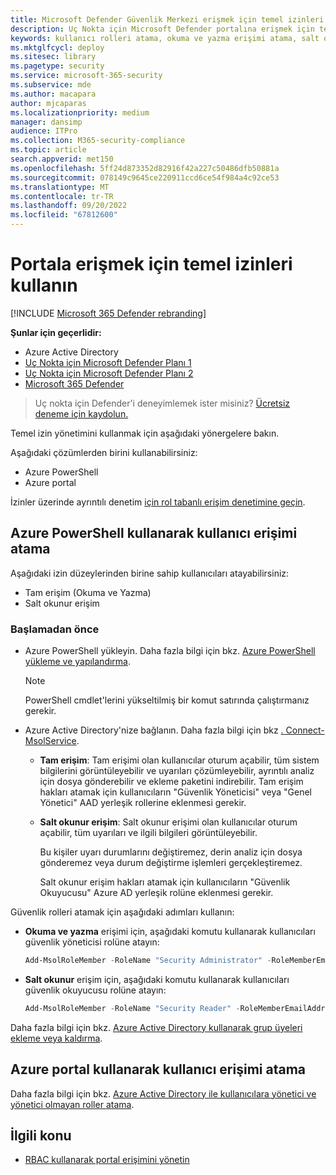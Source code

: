 ```yaml
---
title: Microsoft Defender Güvenlik Merkezi erişmek için temel izinleri kullanma
description: Uç Nokta için Microsoft Defender portalına erişmek için temel izinleri kullanmayı öğrenin.
keywords: kullanıcı rolleri atama, okuma ve yazma erişimi atama, salt okunur erişim atama, kullanıcı, kullanıcı rolleri, roller
ms.mktglfcycl: deploy
ms.sitesec: library
ms.pagetype: security
ms.service: microsoft-365-security
ms.subservice: mde
ms.author: macapara
author: mjcaparas
ms.localizationpriority: medium
manager: dansimp
audience: ITPro
ms.collection: M365-security-compliance
ms.topic: article
search.appverid: met150
ms.openlocfilehash: 5ff24d873352d82916f42a227c50486dfb50881a
ms.sourcegitcommit: 078149c9645ce220911ccd6ce54f984a4c92ce53
ms.translationtype: MT
ms.contentlocale: tr-TR
ms.lasthandoff: 09/20/2022
ms.locfileid: "67812600"
---
```

# <a name="use-basic-permissions-to-access-the-portal"></a>Portala erişmek için temel izinleri kullanın

[!INCLUDE [Microsoft 365 Defender rebranding](../../includes/microsoft-defender.md)]

**Şunlar için geçerlidir:**
- Azure Active Directory
- [Uç Nokta için Microsoft Defender Planı 1](https://go.microsoft.com/fwlink/p/?linkid=2154037)
- [Uç Nokta için Microsoft Defender Planı 2](https://go.microsoft.com/fwlink/?linkid=2154037)
- [Microsoft 365 Defender](https://go.microsoft.com/fwlink/?linkid=2118804)

> Uç nokta için Defender'i deneyimlemek ister misiniz? [Ücretsiz deneme için kaydolun.](https://signup.microsoft.com/create-account/signup?products=7f379fee-c4f9-4278-b0a1-e4c8c2fcdf7e&ru=https://aka.ms/MDEp2OpenTrial?ocid=docs-wdatp-basicaccess-abovefoldlink)

Temel izin yönetimini kullanmak için aşağıdaki yönergelere bakın.

Aşağıdaki çözümlerden birini kullanabilirsiniz:

- Azure PowerShell
- Azure portal

İzinler üzerinde ayrıntılı denetim [için rol tabanlı erişim denetimine geçin](rbac.md).

## <a name="assign-user-access-using-azure-powershell"></a>Azure PowerShell kullanarak kullanıcı erişimi atama

Aşağıdaki izin düzeylerinden birine sahip kullanıcıları atayabilirsiniz:

- Tam erişim (Okuma ve Yazma)
- Salt okunur erişim

### <a name="before-you-begin"></a>Başlamadan önce

- Azure PowerShell yükleyin. Daha fazla bilgi için bkz. [Azure PowerShell yükleme ve yapılandırma](https://azure.microsoft.com/documentation/articles/powershell-install-configure/).

  > [!NOTE]
  > PowerShell cmdlet'lerini yükseltilmiş bir komut satırında çalıştırmanız gerekir.

- Azure Active Directory'nize bağlanın. Daha fazla bilgi için bkz [. Connect-MsolService](/powershell/module/msonline/connect-msolservice).

  - **Tam erişim**: Tam erişimi olan kullanıcılar oturum açabilir, tüm sistem bilgilerini görüntüleyebilir ve uyarıları çözümleyebilir, ayrıntılı analiz için dosya gönderebilir ve ekleme paketini indirebilir. Tam erişim hakları atamak için kullanıcıların "Güvenlik Yöneticisi" veya "Genel Yönetici" AAD yerleşik rollerine eklenmesi gerekir.
  - **Salt okunur erişim**: Salt okunur erişimi olan kullanıcılar oturum açabilir, tüm uyarıları ve ilgili bilgileri görüntüleyebilir.

    Bu kişiler uyarı durumlarını değiştiremez, derin analiz için dosya gönderemez veya durum değiştirme işlemleri gerçekleştiremez.

    Salt okunur erişim hakları atamak için kullanıcıların "Güvenlik Okuyucusu" Azure AD yerleşik rolüne eklenmesi gerekir.

Güvenlik rolleri atamak için aşağıdaki adımları kullanın:

- **Okuma ve yazma** erişimi için, aşağıdaki komutu kullanarak kullanıcıları güvenlik yöneticisi rolüne atayın:

  ```PowerShell
  Add-MsolRoleMember -RoleName "Security Administrator" -RoleMemberEmailAddress "secadmin@Contoso.onmicrosoft.com"
  ```

- **Salt okunur** erişim için, aşağıdaki komutu kullanarak kullanıcıları güvenlik okuyucusu rolüne atayın:

  ```PowerShell
  Add-MsolRoleMember -RoleName "Security Reader" -RoleMemberEmailAddress "reader@Contoso.onmicrosoft.com"
  ```

Daha fazla bilgi için bkz. [Azure Active Directory kullanarak grup üyeleri ekleme veya kaldırma](/azure/active-directory/fundamentals/active-directory-groups-members-azure-portal).

## <a name="assign-user-access-using-the-azure-portal"></a>Azure portal kullanarak kullanıcı erişimi atama

Daha fazla bilgi için bkz. [Azure Active Directory ile kullanıcılara yönetici ve yönetici olmayan roller atama](/azure/active-directory/fundamentals/active-directory-users-assign-role-azure-portal).

## <a name="related-topic"></a>İlgili konu

- [RBAC kullanarak portal erişimini yönetin](rbac.md)
